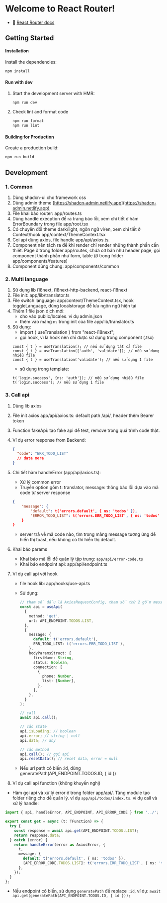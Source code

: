 # Welcome to React Router!

- 📖 [React Router docs](https://reactrouter.com/)

## Getting Started

#### Installation

Install the dependencies:

```bash
npm install
```

#### Run with dev

1. Start the development server with HMR:

   ```bash
   npm run dev
   ```

2. Check lint and format code

   ```bash
   npm run format
   npm run lint
   ```

#### Building for Production

Create a production build:

```bash
npm run build
```

## Development

### 1. Common

1. Dùng shadcn-ui cho framework css
2. Dùng admin theme [https://shadcn-admin.netlify.app](https://shadcn-admin.netlify.app)
3. File khai báo router: app/routes.ts
4. Dùng handle execption để ra trang báo lỗi, xem chi tiết ở hàm ErrorBoundary trong file app/root.tsx
5. Có chuyển đổi theme dark/light, ngôn ngữ vi/en, xem chi tiết ở Context/hook app/context/ThemeContext.tsx
6. Gọi api dùng axios, file handle app/api/axios.ts.
7. Component nên tách ra để khi render chỉ render những thành phần cần thiết. Page ở trong folder app/routes, chứa cơ bản như header page, gọi component thành phần như form, table (ở trong folder app/components/features)
8. Component dùng chung: app/components/common

### 2. Multi language

1. Sử dụng lib i18next, i18next-http-backend, react-i18next
2. File init: app/lib/translator.ts
3. File switch language: app/context/ThemeContext.tsx, hook toggleLanguage, dùng localstorage để lưu ngôn ngữ hiện tại
4. Thêm 1 file json dịch mới:
   - cho vào public/locales. ví dụ admin.json
   - thêm vào mảng `ns` trong init của file app/lib/translator.ts
5. Sử dụng:
   - import { useTranslation } from "react-i18next";
   - gọi hook, vì là hook nên chỉ được sử dụng trong component (.tsx)
   ```
   const { t } = useTranslation(); // nếu sử dụng tất cả file
   const { t } = useTranslation(['auth', 'validate']); // nếu sử dụng nhiều file
   const { t } = useTranslation('validate'); // nếu sử dụng 1 file
   ```
   - sử dụng trong template:
   ```
   t('login.success', {ns: 'auth'}); // nếu sử dụng nhiều file
   t('login.success'); // nếu sử dụng 1 file
   ```

### 3. Call api

1. Dùng lib axios
2. File init axios app/api/axios.ts: default path /api/, header thêm Bearer token
3. Function fakeApi: tạo fake api để test, remove trong quá trình code thật.
4. Ví dụ error response from Backend:
   ```json
   {
     "code": "ERR_TODO_LIST"
     // data more
   }
   ```
5. Chi tiết hàm handleError (app/api/axios.ts):

   - Xử lý common error
   - Truyền option gồm t: translator, message: thông báo lỗi dựa vào mã code từ server response

   ```json
   {
       "message": {
           "default": t('errors.default', { ns: 'todos' }),
           "ERROR_TODO_LIST": t('errors.ERR_TODO_LIST', { ns: 'todos' }),
       }
   }
   ```

   - server trả về mã code nào, tìm trong mảng message tương ứng để hiển thị toast, nếu không có thì hiển thị default.

6. Khai báo params
   - Khai báo mã lỗi để quản lý tập trung: `app/api/error-code.ts`
   - Khai báo endpoint api: app/api/endpoint.ts
7. Ví dụ call api với hook

   - file hook lib: app/hooks/use-api.ts
   - Sử dụng:

     ```ts
     // tham số đầu là AxiosRequestConfig, tham số thứ 2 gồm message lỗi (xem lại phần 5)
     const api = useApi(
       {
         method: 'get',
         url: API_ENDPOINT.TODOS.LIST,
       },
       {
         message: {
           default: t('errors.default'),
           ERR_TODO_LIST: t('errors.ERR_TODO_LIST'),
         },
         bodyParamsStruct: {
           firstName: String,
           status: Boolean,
           connection: [
             {
               phone: Number,
               list: [Number],
             },
           ],
         },
       }
     );

     // call
     await api.call();

     // các state
     api.isLoading; // boolean
     api.error; // string | null
     api.data; // any

     // các method
     api.call(); // gọi api
     api.resetData(); // reset data, error = null
     ```

   - Nếu url path có biến :id, dùng generatePath(API_ENDPOINT.TODOS.ID, { id })

80. Ví dụ call api function (không khuyến nghị)

   - Hàm gọi api và xử lý error ở trong folder app/api/. Từng module tạo folder riêng cho dễ quản lý. ví dụ `app/api/todos/index.ts`. ví dụ call và xử lý handle:

   ```ts
   import { api, handleError, API_ENDPOINT, API_ERROR_CODE } from '../';

   export const get = async (t: TFunction) => {
     try {
       const response = await api.get(API_ENDPOINT.TODOS.LIST);
       return response.data;
     } catch (error) {
       return handleError(error as AxiosError, {
         t,
         message: {
           default: t('errors.default', { ns: 'todos' }),
           [API_ERROR_CODE.TODOS.LIST]: t('errors.ERR_TODO_LIST', { ns: 'todos' }),
         },
       });
     }
   };
   ```

   - Nếu endpoint có biến, sử dụng `generatePath` để replace `:id`, ví dụ: `await api.get(generatePath(API_ENDPOINT.TODOS.ID, { id }));`
